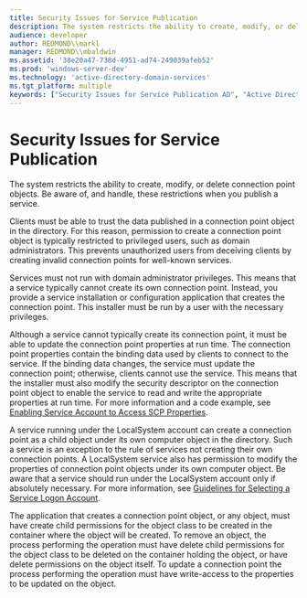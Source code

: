 ```yaml
---
title: Security Issues for Service Publication
description: The system restricts the ability to create, modify, or delete connection point objects. Be aware of, and handle, these restrictions when you publish a service.
audience: developer
author: REDMOND\\markl
manager: REDMOND\\mbaldwin
ms.assetid: '38e20a47-738d-4951-ad74-249039afeb52'
ms.prod: 'windows-server-dev'
ms.technology: 'active-directory-domain-services'
ms.tgt_platform: multiple
keywords: ["Security Issues for Service Publication AD", "Active Directory, using, security, service publication security issues"]
---
```


# Security Issues for Service Publication

The system restricts the ability to create, modify, or delete connection point objects. Be aware of, and handle, these restrictions when you publish a service.

Clients must be able to trust the data published in a connection point object in the directory. For this reason, permission to create a connection point object is typically restricted to privileged users, such as domain administrators. This prevents unauthorized users from deceiving clients by creating invalid connection points for well-known services.

Services must not run with domain administrator privileges. This means that a service typically cannot create its own connection point. Instead, you provide a service installation or configuration application that creates the connection point. This installer must be run by a user with the necessary privileges.

Although a service cannot typically create its connection point, it must be able to update the connection point properties at run time. The connection point properties contain the binding data used by clients to connect to the service. If the binding data changes, the service must update the connection point; otherwise, clients cannot use the service. This means that the installer must also modify the security descriptor on the connection point object to enable the service to read and write the appropriate properties at run time. For more information and a code example, see [Enabling Service Account to Access SCP Properties](enabling-service-account-to-access-scp-properties.md).

A service running under the LocalSystem account can create a connection point as a child object under its own computer object in the directory. Such a service is an exception to the rule of services not creating their own connection points. A LocalSystem service also has permission to modify the properties of connection point objects under its own computer object. Be aware that a service should run under the LocalSystem account only if absolutely necessary. For more information, see [Guidelines for Selecting a Service Logon Account](guidelines-for-selecting-a-service-logon-account.md).

The application that creates a connection point object, or any object, must have create child permissions for the object class to be created in the container where the object will be created. To remove an object, the process performing the operation must have delete child permissions for the object class to be deleted on the container holding the object, or have delete permissions on the object itself. To update a connection point the process performing the operation must have write-access to the properties to be updated on the object.

 

 




